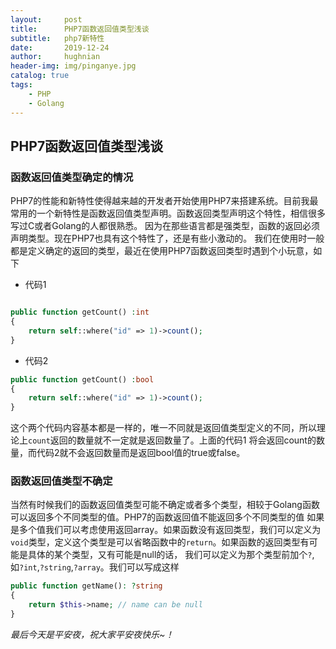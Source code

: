 ```yaml
---
layout:     post   				    
title:      PHP7函数返回值类型浅谈 
subtitle:   php7新特性
date:       2019-12-24				
author:     hughnian				
header-img: img/pinganye.jpg
catalog: true 						
tags:							
    - PHP
    - Golang
---
```


## PHP7函数返回值类型浅谈

### 函数返回值类型确定的情况

PHP7的性能和新特性使得越来越的开发者开始使用PHP7来搭建系统。目前我最常用的一个新特性是函数返回值类型声明。函数返回类型声明这个特性，相信很多写过C或者Golang的人都很熟悉。
因为在那些语言都是强类型，函数的返回必须声明类型。现在PHP7也具有这个特性了，还是有些小激动的。
我们在使用时一般都是定义确定的返回的类型，最近在使用PHP7函数返回类型时遇到个小玩意，如下

- 代码1
```php

public function getCount() :int
{
    return self::where("id" => 1)->count();
}

```
- 代码2
```php
public function getCount() :bool
{
    return self::where("id" => 1)->count();
}
```

这个两个代码内容基本都是一样的，唯一不同就是返回值类型定义的不同，所以理论上`count`返回的数量就不一定就是返回数量了。上面的代码1
将会返回count的数量，而代码2就不会返回数量而是返回bool值的true或false。

### 函数返回值类型不确定

当然有时候我们的函数返回值类型可能不确定或者多个类型，相较于Golang函数可以返回多个不同类型的值。PHP7的函数返回值不能返回多个不同类型的值
如果是多个值我们可以考虑使用返回array。如果函数没有返回类型，我们可以定义为`void`类型，定义这个类型是可以省略函数中的`return`。如果函数的返回类型有可能是具体的某个类型，又有可能是null的话，
我们可以定义为那个类型前加个`?`,如`?int`,`?string`,`?array`。我们可以写成这样
```php
public function getName(): ?string
{
    return $this->name; // name can be null
}
```

_最后今天是平安夜，祝大家平安夜快乐~！_